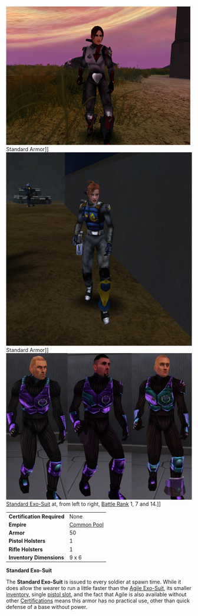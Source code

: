 ![](../images/PSScreenShot0317.jpg "fig:PSScreenShot0317.jpg") Standard Armor\]\]
![](../images/NCStandardExoSuit.jpg "fig:NCStandardExoSuit.jpg") Standard
Armor\]\] ![](../images/VS_Standards.jpg "fig:VS_Standards.jpg") [Standard
Exo-Suit](Standard_Exo-Suit.md) at, from left to right, [Battle
Rank](../terminology/Battle_Rank.md) 1, 7 and 14.\]\]

|                            |                                              |
| -------------------------- | -------------------------------------------- |
| **Certification Required** | None                                         |
| **Empire**                 | [Common Pool](../terminology/Common_Pool.md) |
| **Armor**                  | 50                                           |
| **Pistol Holsters**        | 1                                            |
| **Rifle Holsters**         | 1                                            |
| **Inventory Dimensions**   | 9 x 6                                        |

**Standard Exo-Suit**

The **Standard Exo-Suit** is issued to every soldier at spawn time.
While it does allow the wearer to run a little faster than the [Agile
Exo-Suit](Agile_Exo-Suit.md), its smaller
[inventory](../terminology/Inventory.md), single [pistol
slot](../etc/Holster.md), and the fact that Agile is also available
without other [Certifications](../certifications/Certifications.md) means this
armor has no practical use, other than quick defense of a base without
power.

<!--[Category:Game Items](Category:Game_Items.md)-->
<!--[Category:Armor](Category:Armor.md)-->
